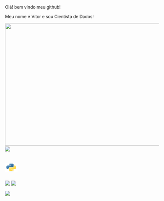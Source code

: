 Olá! bem vindo meu github!

Meu nome é Vitor e sou Cientista de Dados!

 <div>
   <img alignt = 'center' height="400em" width = "1000em" src="https://github-readme-stats.vercel.app/api/top-langs/ username=vitorpbarbosa7&langs_count=10&theme=dracula&hide=sas"/>
</div>
 <div>
  <a href="https://github.com/vitorpbarbosa7">
  <img height="180em" src="https://github-readme-stats.vercel.app/api?username=vitorpbarbosa7&show_icons=true&theme=dracula&include_all_commits=true&count_private=true"/>
   </div>
 <br>
<div style="display: inline_block"><br>
  <img align="center" alt="Rafa-Python" height="30" width="40" src="https://raw.githubusercontent.com/devicons/devicon/master/icons/python/python-original.svg">
</div>
  
  ##
 
<div> 
   <a href="https://www.linkedin.com/in/vitorpbarbosa7" target="_blank"><img src="https://img.shields.io/badge/-LinkedIn-%230077B5?style=for-the-badge&logo=linkedin&logoColor=white" target="_blank"></a> 
  <a href = "mailto:vitorpbarbosa7@gmail.com"><img src="https://img.shields.io/badge/-Gmail-%23333?style=for-the-badge&logo=gmail&logoColor=white" target="_blank"></a>
</div>

![](https://komarev.com/ghpvc/?username=vitorpbarbosa7)
